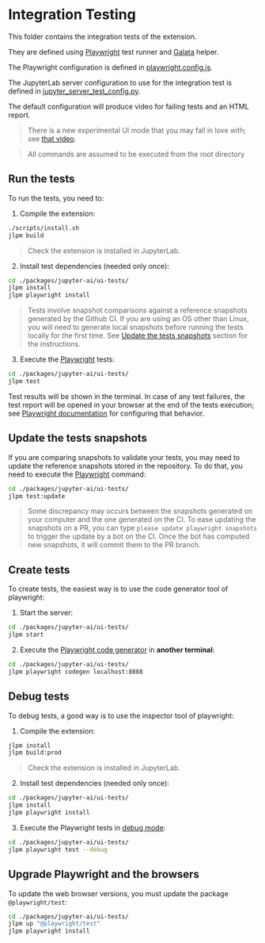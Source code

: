 # Integration Testing

This folder contains the integration tests of the extension.

They are defined using [Playwright](https://playwright.dev/docs/intro) test runner
and [Galata](https://github.com/jupyterlab/jupyterlab/tree/master/galata) helper.

The Playwright configuration is defined in [playwright.config.js](./playwright.config.js).

The JupyterLab server configuration to use for the integration test is defined
in [jupyter_server_test_config.py](./jupyter_server_test_config.py).

The default configuration will produce video for failing tests and an HTML report.

> There is a new experimental UI mode that you may fall in love with; see [that video](https://www.youtube.com/watch?v=jF0yA-JLQW0).

> All commands are assumed to be executed from the root directory

## Run the tests

To run the tests, you need to:

1. Compile the extension:

```sh
./scripts/install.sh
jlpm build
```

> Check the extension is installed in JupyterLab.

2. Install test dependencies (needed only once):

```sh
cd ./packages/jupyter-ai/ui-tests/
jlpm install
jlpm playwright install
```

> Tests involve snapshot comparisons against a reference snapshots generated by the Github CI. If you are using an OS other than Linux, you will need to generate local snapshots before running the tests locally for the first time. See [Update the tests snapshots](#update-the-tests-snapshots) section for the instructions.

3. Execute the [Playwright](https://playwright.dev/docs/intro) tests:

```sh
cd ./packages/jupyter-ai/ui-tests/
jlpm test
```

Test results will be shown in the terminal. In case of any test failures, the test report
will be opened in your browser at the end of the tests execution; see
[Playwright documentation](https://playwright.dev/docs/test-reporters#html-reporter)
for configuring that behavior.

## Update the tests snapshots

If you are comparing snapshots to validate your tests, you may need to update
the reference snapshots stored in the repository. To do that, you need to execute the [Playwright](https://playwright.dev/docs/intro) command:

```sh
cd ./packages/jupyter-ai/ui-tests/
jlpm test:update
```

> Some discrepancy may occurs between the snapshots generated on your computer and
> the one generated on the CI. To ease updating the snapshots on a PR, you can
> type `please update playwright snapshots` to trigger the update by a bot on the CI.
> Once the bot has computed new snapshots, it will commit them to the PR branch.

## Create tests

To create tests, the easiest way is to use the code generator tool of playwright:

1. Start the server:

```sh
cd ./packages/jupyter-ai/ui-tests/
jlpm start
```

2. Execute the [Playwright code generator](https://playwright.dev/docs/codegen) in **another terminal**:

```sh
cd ./packages/jupyter-ai/ui-tests/
jlpm playwright codegen localhost:8888
```

## Debug tests

To debug tests, a good way is to use the inspector tool of playwright:

1. Compile the extension:

```sh
jlpm install
jlpm build:prod
```

> Check the extension is installed in JupyterLab.

2. Install test dependencies (needed only once):

```sh
cd ./packages/jupyter-ai/ui-tests/
jlpm install
jlpm playwright install
```

3. Execute the Playwright tests in [debug mode](https://playwright.dev/docs/debug):

```sh
cd ./packages/jupyter-ai/ui-tests/
jlpm playwright test --debug
```

## Upgrade Playwright and the browsers

To update the web browser versions, you must update the package `@playwright/test`:

```sh
cd ./packages/jupyter-ai/ui-tests/
jlpm up "@playwright/test"
jlpm playwright install
```
